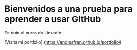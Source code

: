 # Bienvenidos a una prueba para aprender a usar GitHub

Es todo el curso de LinkedIn

[Visita mi portfolio] (https://andresfran.github.io/portfolio/)
